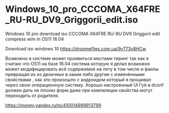 # Windows_10_pro_CCCOMA_X64FRE_RU-RU_DV9_Griggorii_edit.iso
Windows 10 pro download iso CCCOMA X64FRE RU-RU DV9 Griggorii edit compress wim in OS11 16.04


Download iso windows 10 https://dropmefiles.com.ua/9vT73y8HCw

Возможно в системе может проявиться местами тиринг так как я считаю что OS11 на базе 16.04 система которую я делал возможно может модифицировать всё содержимое на лету в том числе и фаилы превращая их из двоичных в какие либо другие с изменёнными свойствами , как это произошло с андроидом который я прошивал через свою операционную систему. Хорошо настроенный UI Гуй в dconf должен дать не плохих форм даже при компиляции свойства могут переходить от родителя.


https://money.yandex.ru/to/410014999913799
